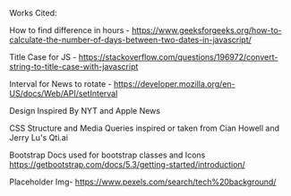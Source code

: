 





Works Cited:

How to find difference in hours - https://www.geeksforgeeks.org/how-to-calculate-the-number-of-days-between-two-dates-in-javascript/

Title Case for JS - https://stackoverflow.com/questions/196972/convert-string-to-title-case-with-javascript

Interval for News to rotate - https://developer.mozilla.org/en-US/docs/Web/API/setInterval

Design Inspired By NYT and Apple News

CSS Structure and Media Queries inspired or taken from Cian Howell and Jerry Lu's Qti.ai

Bootstrap Docs used for bootstrap classes and Icons https://getbootstrap.com/docs/5.3/getting-started/introduction/

Placeholder Img- https://www.pexels.com/search/tech%20background/